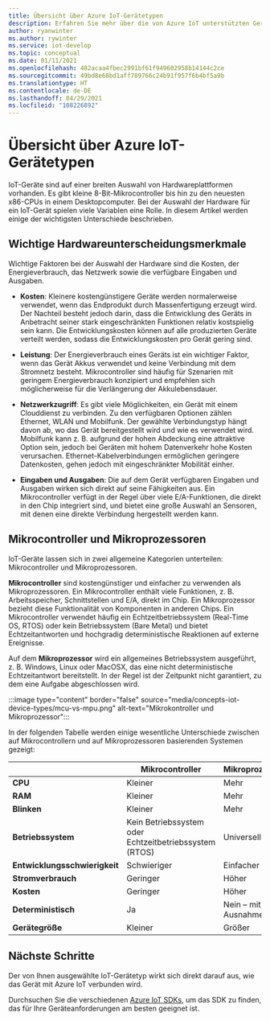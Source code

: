 ```yaml
---
title: Übersicht über Azure IoT-Gerätetypen
description: Erfahren Sie mehr über die von Azure IoT unterstützten Gerätetypen und die verfügbaren Tools.
author: ryanwinter
ms.author: rywinter
ms.service: iot-develop
ms.topic: conceptual
ms.date: 01/11/2021
ms.openlocfilehash: 482acaa4fbec2991bf61f949602958b14144c2ce
ms.sourcegitcommit: 49bd8e68bd1aff789766c24b91f957f6b4bf5a9b
ms.translationtype: HT
ms.contentlocale: de-DE
ms.lasthandoff: 04/29/2021
ms.locfileid: "108226892"
---
```

# <a name="overview-of-azure-iot-device-types"></a>Übersicht über Azure IoT-Gerätetypen
IoT-Geräte sind auf einer breiten Auswahl von Hardwareplattformen vorhanden. Es gibt kleine 8-Bit-Mikrocontroller bis hin zu den neuesten x86-CPUs in einem Desktopcomputer. Bei der Auswahl der Hardware für ein IoT-Gerät spielen viele Variablen eine Rolle. In diesem Artikel werden einige der wichtigsten Unterschiede beschrieben.

## <a name="key-hardware-differentiators"></a>Wichtige Hardwareunterscheidungsmerkmale
Wichtige Faktoren bei der Auswahl der Hardware sind die Kosten, der Energieverbrauch, das Netzwerk sowie die verfügbare Eingaben und Ausgaben.

* **Kosten**: Kleinere kostengünstigere Geräte werden normalerweise verwendet, wenn das Endprodukt durch Massenfertigung erzeugt wird. Der Nachteil besteht jedoch darin, dass die Entwicklung des Geräts in Anbetracht seiner stark eingeschränkten Funktionen relativ kostspielig sein kann. Die Entwicklungskosten können auf alle produzierten Geräte verteilt werden, sodass die Entwicklungskosten pro Gerät gering sind.

* **Leistung**: Der Energieverbrauch eines Geräts ist ein wichtiger Faktor, wenn das Gerät Akkus verwendet und keine Verbindung mit dem Stromnetz besteht. Mikrocontroller sind häufig für Szenarien mit geringem Energieverbrauch konzipiert und empfehlen sich möglicherweise für die Verlängerung der Akkulebensdauer.

* **Netzwerkzugriff**: Es gibt viele Möglichkeiten, ein Gerät mit einem Clouddienst zu verbinden. Zu den verfügbaren Optionen zählen Ethernet, WLAN und Mobilfunk. Der gewählte Verbindungstyp hängt davon ab, wo das Gerät bereitgestellt wird und wie es verwendet wird. Mobilfunk kann z. B. aufgrund der hohen Abdeckung eine attraktive Option sein, jedoch bei Geräten mit hohem Datenverkehr hohe Kosten verursachen. Ethernet-Kabelverbindungen ermöglichen geringere Datenkosten, gehen jedoch mit eingeschränkter Mobilität einher.

* **Eingaben und Ausgaben**: Die auf dem Gerät verfügbaren Eingaben und Ausgaben wirken sich direkt auf seine Fähigkeiten aus. Ein Mikrocontroller verfügt in der Regel über viele E/A-Funktionen, die direkt in den Chip integriert sind, und bietet eine große Auswahl an Sensoren, mit denen eine direkte Verbindung hergestellt werden kann.

## <a name="microcontrollers-vs-microprocessors"></a>Mikrocontroller und Mikroprozessoren
IoT-Geräte lassen sich in zwei allgemeine Kategorien unterteilen: Mikrocontroller und Mikroprozessoren.

**Mikrocontroller** sind kostengünstiger und einfacher zu verwenden als Mikroprozessoren. Ein Mikrocontroller enthält viele Funktionen, z. B. Arbeitsspeicher, Schnittstellen und E/A, direkt im Chip. Ein Mikroprozessor bezieht diese Funktionalität von Komponenten in anderen Chips. Ein Mikrocontroller verwendet häufig ein Echtzeitbetriebssystem (Real-Time OS, RTOS) oder kein Betriebssystem (Bare Metal) und bietet Echtzeitantworten und hochgradig deterministische Reaktionen auf externe Ereignisse.

Auf dem **Mikroprozessor** wird ein allgemeines Betriebssystem ausgeführt, z. B. Windows, Linux oder MacOSX, das eine nicht deterministische Echtzeitantwort bereitstellt. In der Regel ist der Zeitpunkt nicht garantiert, zu dem eine Aufgabe abgeschlossen wird. 

:::image type="content" border="false" source="media/concepts-iot-device-types/mcu-vs-mpu.png" alt-text="Mikrokontroller und Mikroprozessor":::

In der folgenden Tabelle werden einige wesentliche Unterschiede zwischen auf Mikrocontrollern und auf Mikroprozessoren basierenden Systemen gezeigt:

||Mikrocontroller|Mikroprozessor|
|-|-|-|
|**CPU**| Kleiner | Mehr |
|**RAM**| Kleiner | Mehr |
|**Blinken**| Kleiner | Mehr |
|**Betriebssystem**| Kein Betriebssystem oder Echtzeitbetriebssystem (RTOS) | Universell |
|**Entwicklungsschwierigkeit**| Schwieriger | Einfacher |
|**Stromverbrauch**| Geringer | Höher |
|**Kosten**| Geringer | Höher |
|**Deterministisch**| Ja | Nein – mit Ausnahmen |
|**Gerätegröße**| Kleiner | Größer |

## <a name="next-steps"></a>Nächste Schritte
Der von Ihnen ausgewählte IoT-Gerätetyp wirkt sich direkt darauf aus, wie das Gerät mit Azure IoT verbunden wird.

Durchsuchen Sie die verschiedenen [Azure IoT SDKs](about-iot-sdks.md), um das SDK zu finden, das für Ihre Geräteanforderungen am besten geeignet ist.
